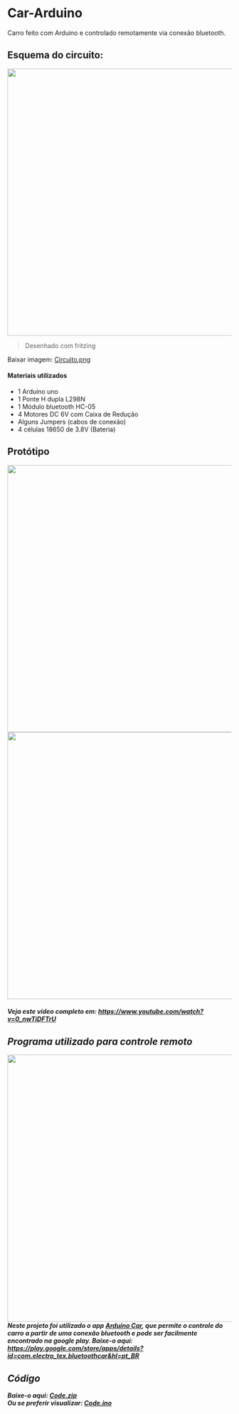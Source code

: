 # Car-Arduino
Carro feito com Arduino e controlado remotamente via conexão bluetooth.

<h2>Esquema do circuito:</h2>
<a href="https://user-images.githubusercontent.com/53026536/69505065-7b3c6f00-0f06-11ea-9077-1330945eb2c8.jpg"><img width="600px" src="https://user-images.githubusercontent.com/53026536/69505056-74156100-0f06-11ea-8c10-d16c6528fe80.jpg"></a>

>Desenhado com fritzing

Baixar imagem: <a href="https://github.com/RubenFilipe07/Car-Arduino/raw/master/Circuito.jpg" download>Circuito.png</a> </br>

<h4>Materiais utilizados</h4>
<ul>
   <li>1 Arduino uno</li>
   <li>1 Ponte H dupla L298N</li>
   <li>1 Módulo bluetooth HC-05</li>
   <li>4 Motores DC 6V com Caixa de Redução</li>
   <li>Alguns Jumpers (cabos de conexão)</li>
   <li>4 células 18650 de 3.8V (Bateria)</li>
</ul>

<h2>Protótipo</h2>
<img width="600px" src="https://user-images.githubusercontent.com/53026536/69104716-079eeb80-0a48-11ea-996e-fabb0710e93d.png">
<a href="https://www.youtube.com/watch?v=0_nwTiDFTrU"><img width="600px" src="https://user-images.githubusercontent.com/53026536/69506108-e472b100-0f0b-11ea-98bd-197242de09c6.gif"></a>
<h5>Veja este vídeo completo em: <a href="https://www.youtube.com/watch?v=0_nwTiDFTrU">https://www.youtube.com/watch?v=0_nwTiDFTrU</a><h/5>
   
<h2>Programa utilizado para controle remoto</h2>
<img width="600px" src="https://user-images.githubusercontent.com/53026536/80894120-93cb6500-8cae-11ea-89aa-33106e7fb1bc.jpg"> </br>
Neste projeto foi utilizado o app <a href="https://play.google.com/store/apps/details?id=com.electro_tex.bluetoothcar&hl=pt_BR">Arduino Car</a>, que permite o controle do carro a partir de uma conexão bluetooth e pode ser facilmente encontrado na google play.
Baixe-o aqui: <a href="https://play.google.com/store/apps/detailsid=com.electro_tex.bluetoothcar&hl=pt_BR">https://play.google.com/store/apps/details?id=com.electro_tex.bluetoothcar&hl=pt_BR</a> </br>

<h2>Código</h2>
Baixe-o aqui: <a href="https://github.com/RubenFilipe07/Car-Arduino/raw/master/Code.zip" download>Code.zip</a> </br>
Ou se preferir visualizar: <a href="https://github.com/RubenFilipe07/Car-Arduino/blob/master/Code.ino">Code.ino</a>
